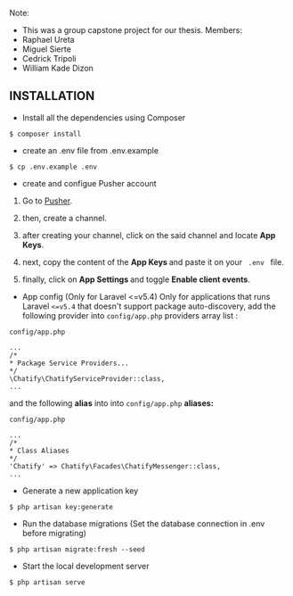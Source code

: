 Note:
- This was a group capstone project for our thesis.
Members:
- Raphael Ureta 
- Miguel Sierte
- Cedrick Tripoli
- William Kade Dizon


## INSTALLATION

- Install all the dependencies using Composer

``` $ composer install ```

- create an .env file from .env.example

``` $ cp .env.example .env ```

- create and configue Pusher account

1. Go to [Pusher](https://dashboard.pusher.com/accounts/sign_in).

2. then, create a channel.

3. after creating your channel, click on the said channel and locate <strong> App Keys</strong>.

4. next, copy the content of the <strong> App Keys </strong> and paste it on your <code> .env </code> file.

5. finally, click on <strong> App Settings </strong> and toggle <strong> Enable client events</strong>.

- App config (Only for Laravel <=v5.4)
Only for applications that runs Laravel <code><=v5.4</code> that doesn't support package auto-discovery, add the following provider into <code>config/app.php</code> providers array list :

```config/app.php```
```
...
/*
* Package Service Providers...
*/
\Chatify\ChatifyServiceProvider::class,
...
```

and the following <strong>alias</strong> into into ```config/app.php``` <strong>aliases:</strong>

```config/app.php```
```
...
/*
* Class Aliases
*/
'Chatify' => Chatify\Facades\ChatifyMessenger::class,
...
```

- Generate a new application key

``` $ php artisan key:generate ```

- Run the database migrations (Set the database connection in .env before migrating)

``` $ php artisan migrate:fresh --seed ```

- Start the local development server

``` $ php artisan serve ```


